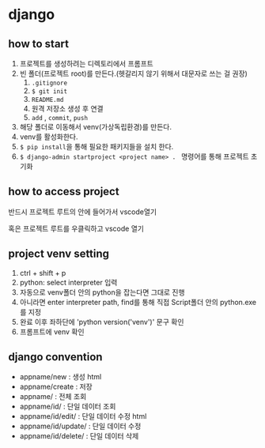 # django

## how to start

1. 프로젝트를 생성하려는 디렉토리에서 프롬프트
2. 빈 폴더(프로젝트 root)를 만든다.(헷갈리지 않기 위해서 대문자로 쓰는 걸 권장)
   1. `.gitignore`
   2. `$ git init`
   3. `README.md`
   4. 원격 저장소 생성 후 연결
   5. `add` , `commit`, `push`
3. 해당 폴더로 이동해서 venv(가상독립환경)를 만든다.
4. venv를 활성화한다.
5. `$ pip install`을 통해 필요한 패키지들을 설치 한다.
6. `$ django-admin startproject <project name> . ` 명령어를 통해 프로젝트 초기화

## how to access project

반드시 프로젝트 루트의 안에 들어가서 vscode열기

혹은 프로젝트 루트를 우클릭하고 vscode 열기

## project venv setting

1. ctrl + shift + p
2. python: select interpreter 입력
3.  자동으로 venv폴더 안의 python을 잡는다면 그대로 진행
4. 아니라면 enter interpreter path, find를 통해 직접 Script폴더 안의 python.exe를 지정
5. 완료 이후 좌하단에 'python version('venv')' 문구 확인
6. 프롬프트에 venv 확인

## django convention

- appname/new : 생성 html
- appname/create : 저장
- appname/ : 전체 조회
- appname/id/ : 단일 데이터 조회
- appname/id/edit/ : 단일 데이터 수정 html
- appname/id/update/ : 단일 데이터 수정
- appname/id/delete/ : 단일 데이터 삭제